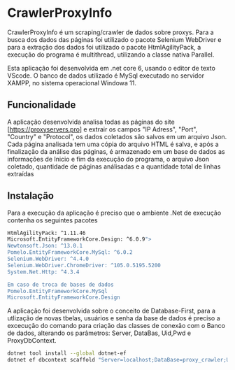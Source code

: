 # CrawlerProxyInfo
CrawlerProxyInfo é um scraping/crawler de dados sobre proxys. Para a busca dos dados das páginas foi utilizado o pacote Selenium WebDriver e para a extração dos dados foi utilizado o pacote HtmlAgilityPack, a execução do programa é multithread, utilizando a classe nativa Parallel.

Esta aplicação foi desenvolvida em .net core 6, usando o editor de texto VScode. O banco de dados utilizado é MySql executado no servidor XAMPP, no sistema operacional Windowa 11. 
## Funcionalidade
A aplicação desenvolvida analisa todas as páginas do site [https://proxyservers.pro] e extrair os campos "IP Adress", "Port", "Country" e "Protocol", os dados coletados são salvos em um arquivo Json. 
Cada página analisada tem uma cópia do arquivo HTML é salva, e após a finalização da análise das páginas, é armazenado em um base de dados as informações de Inicio e fim da execução do programa, o arquivo Json coletado, quantidade de páginas análisadas e a quantidade total de linhas extraídas

## Instalação

Para a execução da aplicação é preciso que o ambiente .Net de execução contenha  os seguintes pacotes

```sh
HtmlAgilityPack: ^1.11.46
Microsoft.EntityFrameworkCore.Design: ^6.0.9">
Newtonsoft.Json: ^13.0.1
Pomelo.EntityFrameworkCore.MySql: ^6.0.2
Selenium.WebDriver: ^4.4.0
Selenium.WebDriver.ChromeDriver: ^105.0.5195.5200
System.Net.Http: ^4.3.4

Em caso de troca de bases de dados
Pomelo.EntityFrameworkCore.MySql
Microsoft.EntityFrameworkCore.Design 
```

A aplicação foi desenvolvida sobre o conceito de Database-First, para a utlização de novas tbelas, usuários e senha da base de dados é preciso a excecução do comando para criação das classes de conexão com o Banco de dados, alterando os parâmetros: Server, DataBas, Uid,Pwd e ProxyDbContext.

```sh
dotnet tool install --global dotnet-ef
dotnet ef dbcontext scaffold "Server=localhost;DataBase=proxy_crawler;Uid=root;Pwd=" Pomelo.EntityFrameworkCore.MySql -o Models -f -c ProxyDbContext
```

